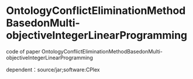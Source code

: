 # OntologyConflictEliminationMethodBasedonMulti-objectiveIntegerLinearProgramming
code of paper OntologyConflictEliminationMethodBasedonMulti-objectiveIntegerLinearProgramming

dependent：source/jar;software:CPlex

